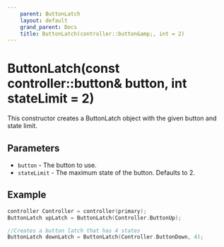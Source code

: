```yaml
---
    parent: ButtonLatch
    layout: default
    grand_parent: Docs
    title: ButtonLatch(controller::button&amp;, int = 2)
---
```

# ButtonLatch(const controller::button&amp; button, int stateLimit = 2)
This constructor creates a ButtonLatch object with the given button and state limit.

## Parameters
- `button` - The button to use.
- `stateLimit` - The maximum state of the button. Defaults to 2.

## Example
```cpp
controller Controller = controller(primary);
ButtonLatch upLatch = ButtonLatch(Controller.ButtonUp);

//Creates a button latch that has 4 states
ButtonLatch downLatch = ButtonLatch(Controller.ButtonDown, 4);
```